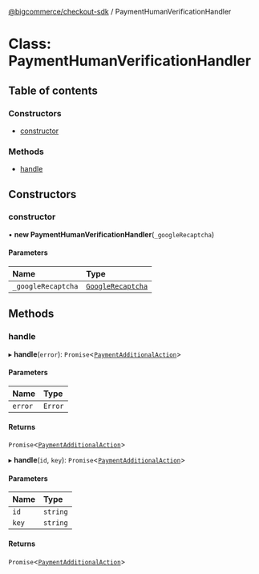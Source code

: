 [@bigcommerce/checkout-sdk](../README.md) / PaymentHumanVerificationHandler

# Class: PaymentHumanVerificationHandler

## Table of contents

### Constructors

- [constructor](PaymentHumanVerificationHandler.md#constructor)

### Methods

- [handle](PaymentHumanVerificationHandler.md#handle)

## Constructors

### constructor

• **new PaymentHumanVerificationHandler**(`_googleRecaptcha`)

#### Parameters

| Name | Type |
| :------ | :------ |
| `_googleRecaptcha` | [`GoogleRecaptcha`](GoogleRecaptcha.md) |

## Methods

### handle

▸ **handle**(`error`): `Promise`<[`PaymentAdditionalAction`](../interfaces/PaymentAdditionalAction.md)\>

#### Parameters

| Name | Type |
| :------ | :------ |
| `error` | `Error` |

#### Returns

`Promise`<[`PaymentAdditionalAction`](../interfaces/PaymentAdditionalAction.md)\>

▸ **handle**(`id`, `key`): `Promise`<[`PaymentAdditionalAction`](../interfaces/PaymentAdditionalAction.md)\>

#### Parameters

| Name | Type |
| :------ | :------ |
| `id` | `string` |
| `key` | `string` |

#### Returns

`Promise`<[`PaymentAdditionalAction`](../interfaces/PaymentAdditionalAction.md)\>

